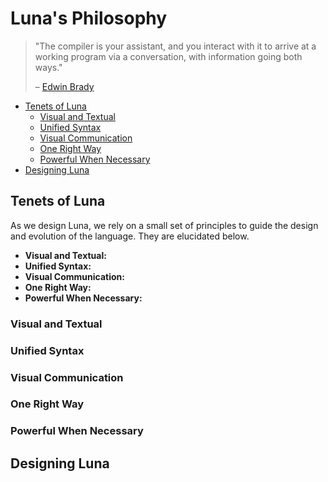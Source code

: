# Luna's Philosophy
<some opening spiel>

> "The compiler is your assistant, and you interact with it to arrive at a 
> working program via a conversation, with information going both ways."
> 
> – [Edwin Brady](https://twitter.com/edwinbrady/status/1115361451005423617)

<!-- MarkdownTOC levels="2,3" autolink="true" -->

- [Tenets of Luna](#tenets-of-luna)
    - [Visual and Textual](#visual-and-textual)
    - [Unified Syntax](#unified-syntax)
    - [Visual Communication](#visual-communication)
    - [One Right Way](#one-right-way)
    - [Powerful When Necessary](#powerful-when-necessary)
- [Designing Luna](#designing-luna)

<!-- /MarkdownTOC -->

## Tenets of Luna
As we design Luna, we rely on a small set of principles to guide the design and
evolution of the language. They are elucidated below. 

- **Visual and Textual:**
- **Unified Syntax:**
- **Visual Communication:**
- **One Right Way:** 
- **Powerful When Necessary:** 

### Visual and Textual

### Unified Syntax

### Visual Communication

### One Right Way

### Powerful When Necessary

## Designing Luna
